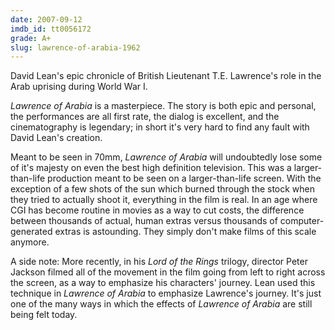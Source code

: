 ```yaml
---
date: 2007-09-12
imdb_id: tt0056172
grade: A+
slug: lawrence-of-arabia-1962
---
```


David Lean's epic chronicle of British Lieutenant T.E. Lawrence's role in the Arab uprising during World War I.

_Lawrence of Arabia_ is a masterpiece. The story is both epic and personal, the performances are all first rate, the dialog is excellent, and the cinematography is legendary; in short it's very hard to find any fault with David Lean's creation.

Meant to be seen in 70mm, _Lawrence of Arabia_ will undoubtedly lose some of it's majesty on even the best high definition television. This was a larger-than-life production meant to be seen on a larger-than-life screen. With the exception of a few shots of the sun which burned through the stock when they tried to actually shoot it, everything in the film is real. In an age where CGI has become routine in movies as a way to cut costs, the difference between thousands of actual, human extras versus thousands of computer-generated extras is astounding. They simply don't make films of this scale anymore.

A side note: More recently, in his _Lord of the Rings_ trilogy, director Peter Jackson filmed all of the movement in the film going from left to right across the screen, as a way to emphasize his characters' journey. Lean used this technique in _Lawrence of Arabia_ to emphasize Lawrence's journey. It's just one of the many ways in which the effects of _Lawrence of Arabia_ are still being felt today.

